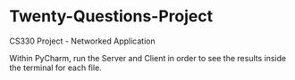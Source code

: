 # Twenty-Questions-Project
CS330 Project - Networked Application

Within PyCharm, run the Server and Client in order to see the 
results inside the terminal for each file.
